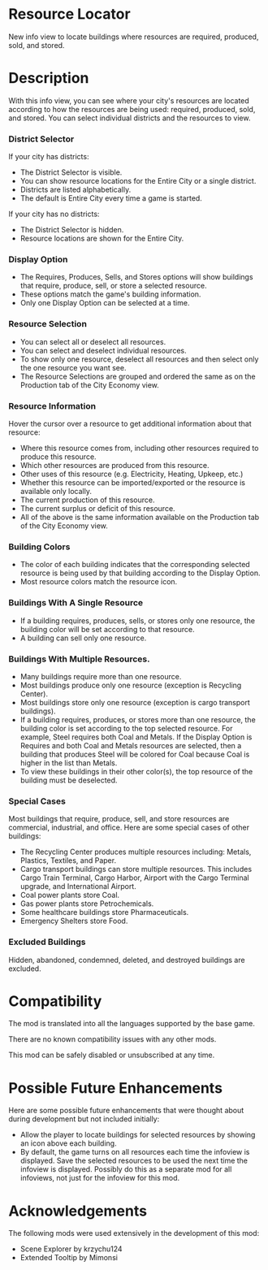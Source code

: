 ﻿# Resource Locator
New info view to locate buildings where resources are required, produced, sold, and stored.

# Description
With this info view, you can see where your city's resources are located according to how the resources are being used:  required, produced, sold, and stored.
You can select individual districts and the resources to view.

### District Selector
If your city has districts:
- The District Selector is visible.
- You can show resource locations for the Entire City or a single district.
- Districts are listed alphabetically.
- The default is Entire City every time a game is started.

If your city has no districts:
- The District Selector is hidden.
- Resource locations are shown for the Entire City.

### Display Option
- The Requires, Produces, Sells, and Stores options will show buildings that require, produce, sell, or store a selected resource.
- These options match the game's building information.
- Only one Display Option can be selected at a time.

### Resource Selection
- You can select all or deselect all resources.
- You can select and deselect individual resources.
- To show only one resource, deselect all resources and then select only the one resource you want see.
- The Resource Selections are grouped and ordered the same as on the Production tab of the City Economy view.

### Resource Information
Hover the cursor over a resource to get additional information about that resource:
- Where this resource comes from, including other resources required to produce this resource.
- Which other resources are produced from this resource.
- Other uses of this resource (e.g. Electricity, Heating, Upkeep, etc.)
- Whether this resource can be imported/exported or the resource is available only locally.
- The current production of this resource.
- The current surplus or deficit of this resource.
- All of the above is the same information available on the Production tab of the City Economy view.

### Building Colors
- The color of each building indicates that the corresponding selected resource is being used by that building according to the Display Option.
- Most resource colors match the resource icon.

### Buildings With A Single Resource
- If a building requires, produces, sells, or stores only one resource, the building color will be set according to that resource.
- A building can sell only one resource.

### Buildings With Multiple Resources. 
- Many buildings require more than one resource.
- Most buildings produce only one resource (exception is Recycling Center).
- Most buildings store only one resource (exception is cargo transport buildings).
- If a building requires, produces, or stores more than one resource, the building color is set according to the top selected resource.
  For example, Steel requires both Coal and Metals.
  If the Display Option is Requires and both Coal and Metals resources are selected,
  then a building that produces Steel will be colored for Coal because Coal is higher in the list than Metals.
- To view these buildings in their other color(s), the top resource of the building must be deselected.

### Special Cases
Most buildings that require, produce, sell, and store resources are commercial, industrial, and office.
Here are some special cases of other buildings:
- The Recycling Center produces multiple resources including:  Metals, Plastics, Textiles, and Paper.
- Cargo transport buildings can store multiple resources.
  This includes Cargo Train Terminal, Cargo Harbor, Airport with the Cargo Terminal upgrade, and International Airport.
- Coal power plants store Coal.
- Gas power plants store Petrochemicals.
- Some healthcare buildings store Pharmaceuticals.
- Emergency Shelters store Food.

### Excluded Buildings
Hidden, abandoned, condemned, deleted, and destroyed buildings are excluded.

# Compatibility
The mod is translated into all the languages supported by the base game.

There are no known compatibility issues with any other mods.

This mod can be safely disabled or unsubscribed at any time.

# Possible Future Enhancements
Here are some possible future enhancements that were thought about during development but not included initially:
- Allow the player to locate buildings for selected resources by showing an icon above each building.
- By default, the game turns on all resources each time the infoview is displayed.
  Save the selected resources to be used the next time the infoview is displayed.
  Possibly do this as a separate mod for all infoviews, not just for the infoview for this mod.

# Acknowledgements
The following mods were used extensively in the development of this mod:
- Scene Explorer by krzychu124
- Extended Tooltip by Mimonsi
